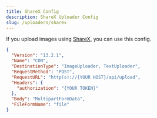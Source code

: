 ```yaml
---
title: ShareX Config
description: ShareX Uploader Config
slug: /uploaders/sharex
---
```


If you upload images using [ShareX](https://getsharex.com), you can use this config.

```json title="uploader.sxcu"
{
  "Version": "13.2.1",
  "Name": "CDN",
  "DestinationType": "ImageUploader, TextUploader",
  "RequestMethod": "POST",
  "RequestURL": "http(s)://{YOUR HOST}/api/upload",
  "Headers": {
    "authorization": "{YOUR TOKEN}"
  },
  "Body": "MultipartFormData",
  "FileFormName": "file"
}
```

